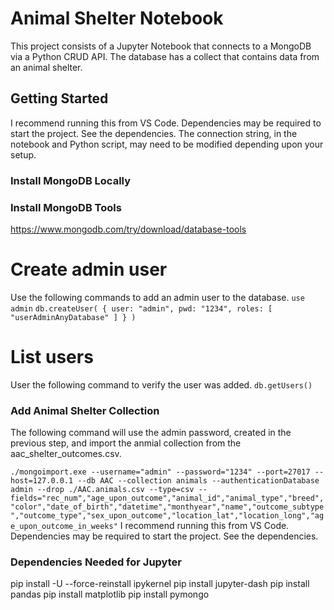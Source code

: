 # Animal Shelter Notebook
This project consists of a Jupyter Notebook that connects to a MongoDB via a Python CRUD API. The database has a collect that contains data from an animal shelter.

## Getting Started
I recommend running this from VS Code. Dependencies may be required to start the project. See the dependencies. The connection string, in the notebook and Python script, may need to be modified depending upon your setup.

### Install MongoDB Locally

### Install MongoDB Tools
https://www.mongodb.com/try/download/database-tools

# Create admin user
Use the following commands to add an admin user to the database.
`use admin`
`db.createUser( { user: "admin", pwd: "1234", roles: [ "userAdminAnyDatabase" ] } )`

# List users
User the following command to verify the user was added.
`db.getUsers()`

### Add Animal Shelter Collection
The following command will use the admin password, created in the previous step, and import the anmial collection from the aac_shelter_outcomes.csv.

`./mongoimport.exe --username="admin" --password="1234" --port=27017 --host=127.0.0.1 --db AAC --collection animals --authenticationDatabase admin --drop ./AAC.animals.csv --type=csv --fields="rec_num","age_upon_outcome","animal_id","animal_type","breed","color","date_of_birth","datetime","monthyear","name","outcome_subtype","outcome_type","sex_upon_outcome","location_lat","location_long","age_upon_outcome_in_weeks"`
I recommend running this from VS Code. Dependencies may be required to start the project. See the dependencies.

### Dependencies Needed for Jupyter

pip install -U --force-reinstall ipykernel
pip install jupyter-dash
pip install pandas
pip install matplotlib
pip install pymongo